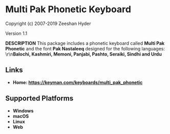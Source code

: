 Multi Pak Phonetic Keyboard
===========================

Copyright (c) 2007-2019 Zeeshan Hyder

Version 1.1

__DESCRIPTION__
This package includes a phonetic keyboard called <b>Multi Pak Phonetic</b> and the font <b>Pak Nastaleeq</b> designed for the following languages: \r\n<b>Balochi, Kashmiri, Memoni, Panjabi, Pashto, Seraiki, Sindhi and Urdu

Links
-----

 * Home: https://keyman.com/keyboards/multi_pak_phonetic

Supported Platforms
-------------------
 * Windows
 * macOS
 * Linux
 * Web


